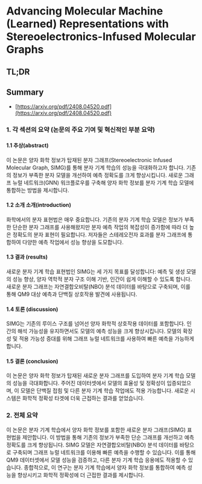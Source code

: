 # Advancing Molecular Machine (Learned) Representations with Stereoelectronics-Infused Molecular Graphs
## TL;DR
## Summary
- [https://arxiv.org/pdf/2408.04520.pdf](https://arxiv.org/pdf/2408.04520.pdf)

### 1. 각 섹션의 요약 (논문의 주요 기여 및 혁신적인 부분 요약)

#### 1.1 추상(abstract)
이 논문은 양자 화학 정보가 탑재된 분자 그래프(Stereoelectronic Infused Molecular Graph, SIMG)를 통해 분자 기계 학습의 성능을 극대화하고자 합니다. 기존의 정보가 부족한 분자 모델을 개선하여 예측 정확도를 크게 향상시킵니다. 새로운 그래프 뉴럴 네트워크(GNN) 워크플로우를 구축해 양자 화학 정보를 분자 기계 학습 모델에 통합하는 방법을 제시합니다.

#### 1.2 소개 소개(introduction)
화학에서의 분자 표현법은 매우 중요합니다. 기존의 분자 기계 학습 모델은 정보가 부족한 단순한 분자 그래프를 사용해왔지만 분자 예측 작업의 복잡성이 증가함에 따라 더 높은 정확도의 분자 표현이 필요합니다. 저자들은 스테레오전자 효과를 분자 그래프에 통합하여 다양한 예측 작업에서 성능 향상을 도모합니다.

#### 1.3 결과 (results)
새로운 분자 기계 학습 표현법인 SIMG는 세 가지 목표를 달성합니다: 예측 및 생성 모델의 성능 향상, 양자 역학적 분자 구조 이해 기반, 인간이 쉽게 이해할 수 있도록 합니다. 새로운 분자 그래프는 자연결합오비탈(NBO) 분석 데이터를 바탕으로 구축되며, 이를 통해 QM9 대상 예측과 단백질 상호작용 발견에 사용됩니다.

#### 1.4 토론 (discussion)
SIMG는 기존의 루이스 구조를 넘어선 양자 화학적 상호작용 데이터를 포함합니다. 인간의 해석 가능성을 유지하면서도 모델의 예측 성능을 크게 향상시킵니다. 모델의 확장성 및 적용 가능성 증대를 위해 그래프 뉴럴 네트워크를 사용하여 빠른 예측을 가능하게 합니다.

#### 1.5 결론 (conclusion)
이 논문은 양자 화학 정보가 탑재된 새로운 분자 그래프를 도입하여 분자 기계 학습 모델의 성능을 극대화합니다. 주어진 데이터셋에서 모델의 효율성 및 정확성이 입증되었으며, 이 모델은 단백질 접힘 및 다른 분자 기계 학습 작업에도 적용 가능합니다. 새로운 시스템은 화학적 정확성 타겟에 더욱 근접하는 결과를 얻었습니다.

### 2. 전체 요약

이 논문은 분자 기계 학습에서 양자 화학 정보를 포함한 새로운 분자 그래프(SIMG) 표현법을 제안합니다. 이 방법을 통해 기존의 정보가 부족한 단순 그래프를 개선하고 예측 정확도를 크게 향상됩니다. SIMG 모델은 자연결합오비탈(NBO) 분석 데이터를 바탕으로 구축되며 그래프 뉴럴 네트워크를 이용해 빠른 예측을 수행할 수 있습니다. 이를 통해 QM9 데이터셋에서 모델 성능을 검증하고, 다른 분자 기계 학습 응용에도 적용할 수 있습니다. 종합적으로, 이 연구는 분자 기계 학습에서 양자 화학 정보를 통합하여 예측 성능을 향상시키고 화학적 정확성에 더 근접한 결과를 제시합니다.